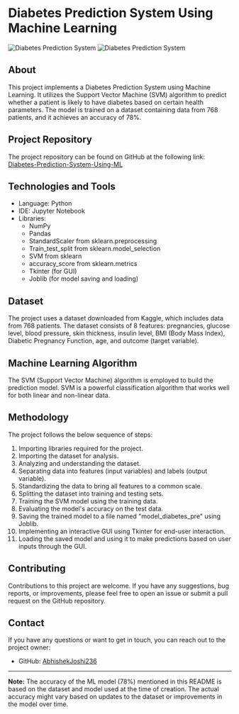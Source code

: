 # Diabetes Prediction System Using Machine Learning

![Diabetes Prediction System](https://drive.google.com/file/d/1MswFq8HniIRQAo0Xyy2OmGrCc5B_WeWl/view) 
![Diabetes Prediction System](https://drive.google.com/file/d/1lv2RiUq97lLeliyAn9naG-EQRYbW_6G9/view) 

## About

This project implements a Diabetes Prediction System using Machine Learning. It utilizes the Support Vector Machine (SVM) algorithm to predict whether a patient is likely to have diabetes based on certain health parameters. The model is trained on a dataset containing data from 768 patients, and it achieves an accuracy of 78%.


## Project Repository

The project repository can be found on GitHub at the following link: [Diabetes-Prediction-System-Using-ML](https://github.com/AbhishekJoshi236/Diabetes-Prediction-System-Using-ML)


## Technologies and Tools

- Language: Python
- IDE: Jupyter Notebook
- Libraries:
  - NumPy
  - Pandas
  - StandardScaler from sklearn.preprocessing
  - Train_test_split from sklearn.model_selection
  - SVM from sklearn
  - accuracy_score from sklearn.metrics
  - Tkinter (for GUI)
  - Joblib (for model saving and loading)


## Dataset

The project uses a dataset downloaded from Kaggle, which includes data from 768 patients. The dataset consists of 8 features: pregnancies, glucose level, blood pressure, skin thickness, insulin level, BMI (Body Mass Index), Diabetic Pregnancy Function, age, and outcome (target variable).


## Machine Learning Algorithm

The SVM (Support Vector Machine) algorithm is employed to build the prediction model. SVM is a powerful classification algorithm that works well for both linear and non-linear data.


## Methodology

The project follows the below sequence of steps:

1. Importing libraries required for the project.
2. Importing the dataset for analysis.
3. Analyzing and understanding the dataset.
4. Separating data into features (input variables) and labels (output variable).
5. Standardizing the data to bring all features to a common scale.
6. Splitting the dataset into training and testing sets.
7. Training the SVM model using the training data.
8. Evaluating the model's accuracy on the test data.
9. Saving the trained model to a file named "model_diabetes_pre" using Joblib.
10. Implementing an interactive GUI using Tkinter for end-user interaction.
11. Loading the saved model and using it to make predictions based on user inputs through the GUI.


## Contributing

Contributions to this project are welcome. If you have any suggestions, bug reports, or improvements, please feel free to open an issue or submit a pull request on the GitHub repository.


## Contact

If you have any questions or want to get in touch, you can reach out to the project owner:

- GitHub: [AbhishekJoshi236](https://github.com/AbhishekJoshi236)

---

**Note:** The accuracy of the ML model (78%) mentioned in this README is based on the dataset and model used at the time of creation. The actual accuracy might vary based on updates to the dataset or improvements in the model over time.
